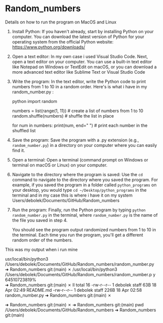 # Random_numbers
 Details on how to run the program on MacOS and Linux

1. Install Python: If you haven't already, start by installing Python on your computer. You can download the latest version of Python for your operating system from the official Python website: https://www.python.org/downloads/

2. Open a text editor: In my own case i used Visual Studio Code. Next, open a text editor on your computer. You can use a built-in text editor like Notepad on Windows or TextEdit on macOS, or you can download a more advanced text editor like Sublime Text or Visual Studio Code 

3. Write the program: In the text editor, write the Python code to print numbers from 1 to 10 in a random order. Here's is what i have in my random_number.py :

   python
   import random
   
   numbers = list(range(1, 11))  # create a list of numbers from 1 to 10
   random.shuffle(numbers)  # shuffle the list in place
   
   for num in numbers:
       print(num, end=" ")  # print each number in the shuffled list
   

4. Save the program: Save the program with a .py extension (e.g., `random_number.py`) in a directory on your computer where you can easily find it.

5. Open a terminal: Open a terminal (command prompt on Windows or terminal on macOS or Linux) on your computer.

6. Navigate to the directory where the program is saved: Use the `cd` command to navigate to the directory where you saved the program. For example, if you saved the program in a folder called `python_programs` on your desktop, you would type `cd ~/Desktop/python_programs` in the terminal and in my case this is where i have it on my system  Users/debolek/Documents/GitHub/Random_numbers


7. Run the program: Finally, run the Python program by typing `python random_number.py` in the terminal, where `random_number.py` is the name of the file you saved in step 4.

   You should see the program output randomized numbers from 1 to 10 in the terminal. Each time you run the program, you'll get a different random order of the numbers.


This was my output when i run mine 

usr/local/bin/python3 /Users/debolek/Documents/GitHub/Random_numbers/random_number.py
➜  Random_numbers git:(main) ✗ /usr/local/bin/python3 /Users/debolek/Documents/GitHub/Random_numbers/random_number.p
y
64510723819%                                                                                                        
➜  Random_numbers git:(main) ✗ ll
total 16
-rw-r--r--  1 debolek  staff    63B 18 Apr 02:49 README.md
-rw-r--r--  1 debolek  staff   226B 18 Apr 02:58 random_number.py
➜  Random_numbers git:(main) ✗ 
                                                                                                                    
➜  Random_numbers git:(main) ✗ 
➜  Random_numbers git:(main) pwd
/Users/debolek/Documents/GitHub/Random_numbers
➜  Random_numbers git:(main)
